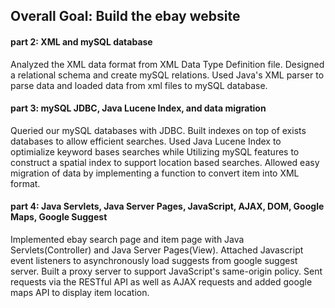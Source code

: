 ## Overall Goal: Build the ebay website

#### part 2: XML and mySQL database
Analyzed the XML data format from XML Data Type Definition file. Designed a relational schema and create mySQL relations. Used Java's XML parser to parse data and loaded data from xml files to mySQL database. 

#### part 3: mySQL JDBC, Java Lucene Index, and data migration
Queried our mySQL databases with JDBC. Built indexes on top of exists databases to allow efficient searches. Used Java Lucene Index to optimialize keyword bases searches while Utilizing mySQL features to construct a spatial index to support location based searches. Allowed easy migration of data by implementing a function to convert item into XML format.

#### part 4: Java Servlets, Java Server Pages, JavaScript, AJAX, DOM, Google Maps, Google Suggest
Implemented ebay search page and item page with Java Servlets(Controller) and Java Server Pages(View). Attached Javascript event listeners to asynchronously load suggests from google suggest server. Built a proxy server to support JavaScript's same-origin policy. Sent requests via the RESTful API as well as AJAX requests and added google maps API to display item location.